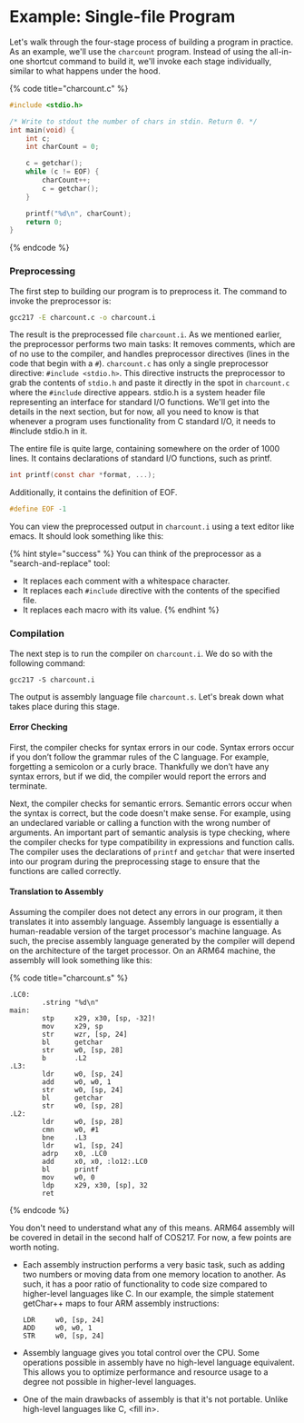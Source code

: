 # Example: Single-file Program

Let's walk through the four-stage process of building a program in practice. As an example, we'll use the `charcount` program. Instead of using the all-in-one shortcut command to build it, we'll invoke each stage individually, similar to what happens under the hood.

{% code title="charcount.c" %}
```c
#include <stdio.h>

/* Write to stdout the number of chars in stdin. Return 0. */
int main(void) {
    int c;
    int charCount = 0;

    c = getchar();
    while (c != EOF) {
        charCount++;
        c = getchar();
    }

    printf("%d\n", charCount);
    return 0;
}
```
{% endcode %}

### Preprocessing

The first step to building our program is to preprocess it. The command to invoke the preprocessor is:

```bash
gcc217 -E charcount.c -o charcount.i
```

The result is the preprocessed file `charcount.i`. As we mentioned earlier, the preprocessor performs two main tasks: It removes comments, which are of no use to the compiler, and handles preprocessor directives (lines in the code that begin with a `#`). `charcount.c` has only a single preprocessor directive: `#include <stdio.h>`. This directive instructs the preprocessor to grab the contents of `stdio.h` and paste it directly in the spot in `charcount.c` where the `#include` directive appears. stdio.h is a system header file representing an interface for standard I/O functions. We'll get into the details in the next section, but for now, all you need to know is that whenever a program uses functionality from C standard I/O, it needs to #include stdio.h in it.

The entire file is quite large, containing somewhere on the order of 1000 lines. It contains declarations of standard I/O functions, such as printf.

```c
int printf(const char *format, ...);
```

Additionally, it contains the definition of EOF.

```c
#define EOF -1
```

You can view the preprocessed output in `charcount.i` using a text editor like emacs. It should look something like this:

{% hint style="success" %}
You can think of the preprocessor as a "search-and-replace" tool:

* It replaces each comment with a whitespace character.
* It replaces each `#include` directive with the contents of the specified file.
* It replaces each macro with its value.
{% endhint %}

### Compilation

The next step is to run the compiler on `charcount.i`. We do so with the following command:

```
gcc217 -S charcount.i
```

The output is assembly language file `charcount.s`. Let's break down what takes place during this stage.

#### Error Checking

First, the compiler checks for syntax errors in our code. Syntax errors occur if you don’t follow the grammar rules of the C language. For example, forgetting a semicolon or a curly brace. Thankfully we don’t have any syntax errors, but if we did, the compiler would report the errors and terminate.

Next, the compiler checks for semantic errors. Semantic errors occur when the syntax is correct, but the code doesn't make sense. For example, using an undeclared variable or calling a function with the wrong number of arguments. An important part of semantic analysis is type checking, where the compiler checks for type compatibility in expressions and function calls. The compiler uses the declarations of `printf` and `getchar` that were inserted into our program during the preprocessing stage to ensure that the functions are called correctly.

#### Translation to Assembly

Assuming the compiler does not detect any errors in our program, it then translates it into assembly language. Assembly language is essentially a human-readable version of the target processor's machine language. As such, the precise assembly language generated by the compiler will depend on the architecture of the target processor. On an ARM64 machine, the assembly will look something like this:

{% code title="charcount.s" %}
```armasm
.LC0:
        .string "%d\n"
main:
        stp     x29, x30, [sp, -32]!
        mov     x29, sp
        str     wzr, [sp, 24]
        bl      getchar
        str     w0, [sp, 28]
        b       .L2
.L3:
        ldr     w0, [sp, 24]
        add     w0, w0, 1
        str     w0, [sp, 24]
        bl      getchar
        str     w0, [sp, 28]
.L2:
        ldr     w0, [sp, 28]
        cmn     w0, #1
        bne     .L3
        ldr     w1, [sp, 24]
        adrp    x0, .LC0
        add     x0, x0, :lo12:.LC0
        bl      printf
        mov     w0, 0
        ldp     x29, x30, [sp], 32
        ret
```
{% endcode %}

You don't need to understand what any of this means. ARM64 assembly will be covered in detail in the second half of COS217. For now, a few points are worth noting.

*   Each assembly instruction performs a very basic task, such as adding two numbers or moving data from one memory location to another. As such, it has a poor ratio of functionality to code size compared to higher-level languages like C. In our example, the simple statement getChar++ maps to four ARM assembly instructions:

    ```armasm
    LDR     w0, [sp, 24]
    ADD     w0, w0, 1
    STR     w0, [sp, 24]
    ```
* Assembly language gives you total control over the CPU. Some operations possible in assembly have no high-level language equivalent. This allows you to optimize performance and resource usage to a degree not possible in higher-level languages.
* One of the main drawbacks of assembly is that it's not portable. Unlike high-level languages like C, \<fill in>.
